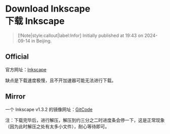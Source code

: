 # Download Inkscape <br> 下载 Inkscape

> [!Note|style:callout|label:Infor]
Initially published at 19:43 on 2024-09-14 in Beijing.


## Official 

官方网址：[Inkscape](https://inkscape.org/)

缺点是下载速度极慢，且不开加速器可能无法进行下载。

## Mirror

一个 Inkscape v1.3.2 的镜像网址：[GitCode](https://gitcode.com/open-source-toolkit/9d3a8/overview?utm_source=tools_gitcode&index=top&type=card&webUrl)

注：下载完毕后，进行解压，解压到约三分之二时进度条会停一下，这是正常现象（因为此时解压之处有太多小文件），耐心等待即可。